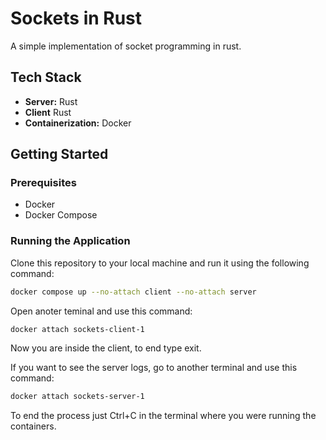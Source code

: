 # Sockets in Rust

A simple implementation of socket programming in rust.

## Tech Stack
- **Server:** Rust
- **Client** Rust
- **Containerization:** Docker

## Getting Started

### Prerequisites
- Docker
- Docker Compose

### Running the Application

   Clone this repository to your local machine and run it using the following command:

   ```bash
   docker compose up --no-attach client --no-attach server
   ```

   Open anoter teminal and use this command:

   ```bash
   docker attach sockets-client-1
   ```

   Now you are inside the client, to end type exit.

   If you want to see the server logs, go to another terminal and use this command:

   ```bash
   docker attach sockets-server-1
   ```
   To end the process just Ctrl+C in the terminal where you were running the containers.